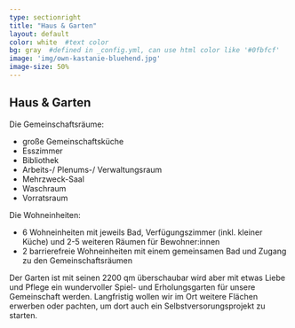 ```yaml
---
type: sectionright
title: "Haus & Garten"
layout: default
color: white  #text color
bg: gray  #defined in _config.yml, can use html color like '#0fbfcf'
image: 'img/own-kastanie-bluehend.jpg'
image-size: 50%
---
```


## Haus & Garten

Die Gemeinschaftsräume:

* große Gemeinschaftsküche
* Esszimmer
* Bibliothek
* Arbeits-/ Plenums-/ Verwaltungsraum
* Mehrzweck-Saal
* Waschraum
* Vorratsraum

Die Wohneinheiten:

* 6 Wohneinheiten mit jeweils Bad, Verfügungszimmer (inkl. kleiner Küche) und 2-5 weiteren Räumen für Bewohner:innen
* 2 barrierefreie Wohneinheiten mit einem gemeinsamen Bad und Zugang zu den Gemeinschaftsräumen

Der Garten ist mit seinen 2200 qm überschaubar wird aber mit etwas Liebe und Pflege ein wundervoller Spiel- und Erholungsgarten für unsere Gemeinschaft werden. Langfristig wollen wir im Ort weitere Flächen erwerben oder pachten, um dort auch ein Selbstversorungsprojekt zu starten.
